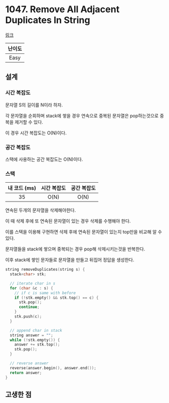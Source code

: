# 1047. Remove All Adjacent Duplicates In String

[링크](https://leetcode.com/problems/remove-all-adjacent-duplicates-in-string/)

| 난이도 |
| :----: |
|  Easy  |

## 설계

### 시간 복잡도

문자열 S의 길이를 N이라 하자.

각 문자열을 순회하며 stack에 쌓을 경우 연속으로 중복된 문자열은 pop하는것으로 중복을 제거할 수 있다.

이 경우 시간 복잡도는 O(N)이다.

### 공간 복잡도

스택에 사용하는 공간 복잡도는 O(N)이다.

### 스택

| 내 코드 (ms) | 시간 복잡도 | 공간 복잡도 |
| :----------: | :---------: | :---------: |
|      35      |    O(N)     |    O(N)     |

연속된 두개의 문자열을 삭제해야한다.

이 때 삭제 후에 또 연속된 문자열이 있는 경우 삭제를 수행해야 한다.

이를 스택을 이용해 구현하면 삭제 후에 연속된 문자열이 있는지 top만을 비교해 알 수 있다.

문자열들을 stack에 쌓으며 중복되는 경우 pop해 삭제시키는것을 반복한다.

이후 stack에 쌓인 문자들로 문자열을 만들고 뒤집어 정답을 생성한다.

```cpp
string removeDuplicates(string s) {
  stack<char> stk;

  // iterate char in s
  for (char &c : s) {
    // if c is same with before
    if (!stk.empty() && stk.top() == c) {
      stk.pop();
      continue;
    }
    stk.push(c);
  }

  // append char in stack
  string answer = "";
  while (!stk.empty()) {
    answer += stk.top();
    stk.pop();
  }

  // reverse answer
  reverse(answer.begin(), answer.end());
  return answer;
}
```

## 고생한 점
